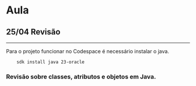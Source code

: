 # Aula
## 25/04 Revisão
--------------------------------------------------------

Para o projeto funcionar no Codespace é necessário instalar o java.

```
    sdk install java 23-oracle
```

### Revisão sobre classes, atributos e objetos em Java.
